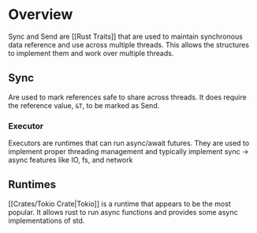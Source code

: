 # Overview
Sync and Send are [[Rust Traits]] that are used to maintain synchronous data reference and use across multiple threads. This allows the structures to implement them and work over multiple threads.
## Sync
Are used to mark references safe to share across threads. It does require the reference value, `&T`, to be marked as Send.

### Executor
Executors are runtimes that can run async/await futures. They are used to implement proper threading management and typically implement sync -> async features like IO, fs, and network 

## Runtimes
[[Crates/Tokio Crate|Tokio]] is a runtime that appears to be the most popular. It allows rust to run async functions and provides some async implementations of std.
